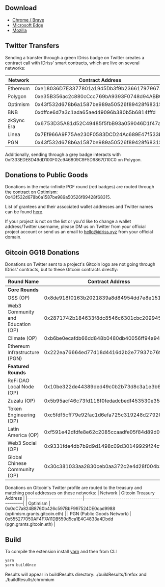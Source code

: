 ## Download
* [Chrome / Brave](https://chrome.google.com/webstore/detail/idriss-crypto/fghhpjoffbgecjikiipbkpdakfmkbmig)
* [Microsoft Edge](https://microsoftedge.microsoft.com/addons/detail/idrisscrypto/jgnmbeoapdbocaajhmfjhldhcpngfiol)
* [Mozilla](https://addons.mozilla.org/pl/firefox/addon/idriss-crypto/?utm_source=addons.mozilla.org&utm_medium=referral&utm_content=search)

## Twitter Transfers

Sending a transfer through a green IDriss badge on Twitter creates a contract call with IDriss' smart contracts, which are live on several networks:

| Network                 | Contract Address                               |
|----------------------------|-----------------------------------------------|
| Ethereum                    | 0xe18036D7E3377801a19d5Db3f9b236617979674E   |
| Polygon | 0xe35B356ac2c880cCcc769bA9393F0748d94ABBCa   |
| Optimism                 | 0x43f532d678b6a1587be989a50526f89428f68315   |
| BNB | 0xdffce6d7a3c1ada65aed49096b380b5b6814fffd   |
| zkSync Era     | 0x6753D35A81d52C49485f5fbB93a059046D1f47a8   |
| Linea           | 0x7Ef966A9F75Ae230F0583DCD24Ac689E47f533be   |
| PGN      | 0x43f532d678b6a1587be989a50526f89428f68315   |

Additionally, sending through a grey badge interacts with 0xf333EDE8D49dD100F02c946809C9F5D9867D10C0 on Polygon.

## Donations to Public Goods

Donations in the meta-infinite PGF round (red badges) are routed through the contract on Optimism: 0x43f532d678b6a1587be989a50526f89428f68315.

List of grantees and their associated wallet addresses and Twitter names can be found [here](https://github.com/idriss-crypto/browser-extensions/blob/master/src/common/customTwitterAccounts.json).

If your project is not on the list or you'd like to change a wallet address/Twitter username, please DM us on Twitter from your official project account or send us an email to hello@idriss.xyz from your official domain.

## Gitcoin GG18 Donations
Donations on Twitter sent to a project's Gitcoin logo are not going through IDriss' contracts, but to these Gitcoin contracts directly:

| Round Name                 | Contract Address                               |
|----------------------------|-----------------------------------------------|
| **Core Rounds**            |                                               |
| OSS  (OP)                      | 0x8de918f0163b2021839a8d84954dd7e8e151326d   |
| Web3 Community and Education  (OP) | 0x2871742b184633f8dc8546c6301cbc209945033e   |
| Climate   (OP)                 | 0xb6be0ecafdb66dd848b0480db40056ff94a9465d   |
| Ethereum Infrastructure   (PGN) | 0x222ea76664ed77d18d4416d2b2e77937b76f0a35   |
| **Featured Rounds**        |                                               |
| ReFi DAO Local Node   (OP)     | 0x10be322de44389ded49c0b2b73d8c3a1e3b6d871   |
| Zuzalu     (OP)                | 0x5b95acf46c73fd116f0fedadcbedf453530e35d0   |
| Token Engineering   (OP)       | 0xc5fdf5cff79e92fac1d6efa725c319248d279200   |
| Latin America    (OP)          | 0xf591e42dfdfe8e62c2085ccaadfe05f84d89d0c6   |
| Web3 Social   (OP)             | 0x9331fde4db7b9d9d1498c09d30149929f24cf9d5   |
| Global Chinese Community  (OP)  | 0x30c381033aa2830ceb0aa372c2e4d28f004b3db9   |

Donations on Gitcoin's Twitter profile are routed to the treasury and matching pool addresses on these networks:
| Network                 | Gitcoin Treasury Address                               |
|----------------------------|-----------------------------------------------|
| Optimism                      | 0x0cC7a824B8760b426c597BbF997524DE0cad9988 (optimism.grants.gitcoin.eth) |
| PGN (Public Goods Network) | 0x555277050AF4F7A11DB559d5ca1E4C4833a4Dbdd  (pgn.grants.gitcoin.eth) |


## Build
To compile the extension install [yarn](https://yarnpkg.com/) and then from CLI

```bash
yarn
yarn buildOnce
```

Results will appear in buildResults directory: ./buildResults/firefox and ./buildResults/chromium
